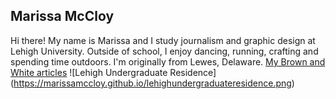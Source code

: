 ## Marissa McCloy

Hi there! My name is Marissa and I study journalism and graphic design at Lehigh University. Outside of school, I enjoy dancing, running, crafting and spending time outdoors. I'm originally from Lewes, Delaware. 
[My Brown and White articles](http://thebrownandwhite.com/author/mem220/)
![Lehigh Undergraduate Residence] (https://marissamccloy.github.io/lehighundergraduateresidence.png)
